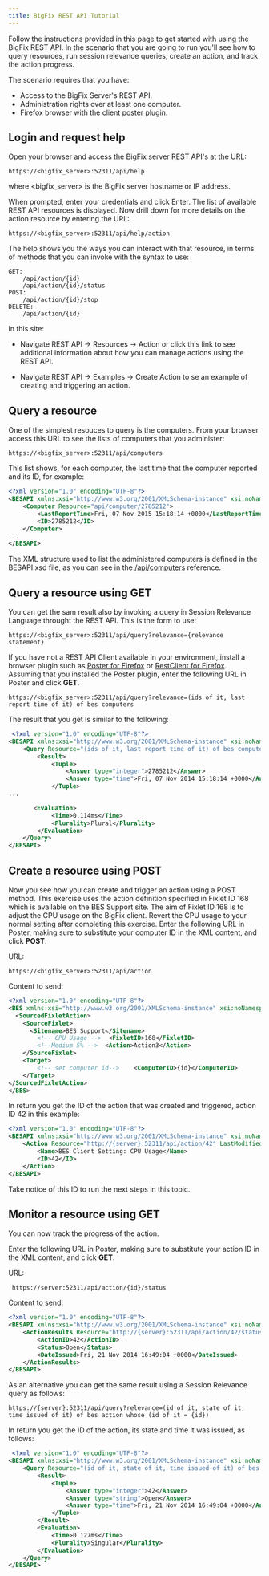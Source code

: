 ```yaml
---
title: BigFix REST API Tutorial
---
```

Follow the instructions provided in this page to get started with using the BigFix REST API.
In the scenario that you are going to run you'll see how to query resources, run session relevance queries, create an action, and track the action progress. 

The scenario requires that you have:
- Access to the BigFix Server's REST API.
- Administration rights over at least one computer.
- Firefox browser with the client [poster plugin](https://addons.mozilla.org/en-US/firefox/addon/poster/ ).

## Login and request help
 
Open your browser and access the BigFix server REST API's at the URL: 

```
https://<bigfix_server>:52311/api/help
```

where <bigfix_server> is the BigFix server hostname or IP address.

When prompted, enter your credentials and click Enter.
The list of available REST API resources is displayed.
Now drill down for more details on the action resource by entering the URL:

```
https://<bigfix_server>:52311/api/help/action
```

The help shows you the ways you can interact with that resource, in terms of methods that you can invoke with the syntax to use:

```
GET:
    /api/action/{id}
    /api/action/{id}/status
POST:
    /api/action/{id}/stop
DELETE:
    /api/action/{id}
```

In this site:
- Navigate REST API -> Resources -> Action or click this link to see additional information about how you can manage actions using the REST API.

- Navigate REST API -> Examples -> Create Action to se an example of creating and triggering an action.

## Query a resource
 
One of the simplest resouces to query is the computers. 
From your browser access this URL to see the lists of computers that you administer:

```
https://<bigfix_server>:52311/api/computers
```

This list shows, for each computer, the last time that the computer reported and its ID, for example:

```xml
<?xml version="1.0" encoding="UTF-8"?>
<BESAPI xmlns:xsi="http://www.w3.org/2001/XMLSchema-instance" xsi:noNamespaceSchemaLocation="BESAPI.xsd">
    <Computer Resource="api/computer/2785212">
        <LastReportTime>Fri, 07 Nov 2015 15:18:14 +0000</LastReportTime>
        <ID>2785212</ID>
    </Computer>
...
</BESAPI>
```

The XML structure used to list the administered computers is defined in the BESAPI.xsd file, as you can see in the [/api/computers](https://developer.bigfix.com/rest-api/api/computer.html ) reference.

## Query a resource using GET 

You can get the sam result also by invoking a query in Session Relevance Language throught the REST API. 
This is the form to use:

```
https://<bigfix_server>:52311/api/query?relevance={relevance statement}
```

If you have not a REST API Client available in your environment, install a browser plugin such as [Poster for Firefox](https://addons.mozilla.org/en-US/firefox/addon/poster/ ) or [RestClient for Firefox](https://addons.mozilla.org/it/firefox/addon/restclient/ ).
Assuming that you installed the Poster plugin, enter the following URL in Poster and click **GET**.

```
https://<bigfix_server>:52311/api/query?relevance=(ids of it, last report time of it) of bes computers
```

The result that you get is similar to the following:

```xml
 <?xml version="1.0" encoding="UTF-8"?>
<BESAPI xmlns:xsi="http://www.w3.org/2001/XMLSchema-instance" xsi:noNamespaceSchemaLocation="BESAPI.xsd">
    <Query Resource="(ids of it, last report time of it) of bes computers">
        <Result>
            <Tuple>
                <Answer type="integer">2785212</Answer>
                <Answer type="time">Fri, 07 Nov 2014 15:18:14 +0000</Answer>
            </Tuple>
...

       <Evaluation>
            <Time>0.114ms</Time>
            <Plurality>Plural</Plurality>
        </Evaluation>
    </Query>
</BESAPI>
```


## Create a resource using POST 

Now you see how you can create and trigger an action using a POST method. 
This exercise uses the action definition specified in Fixlet ID 168 which is available on the BES Support site. The aim of Fixlet ID 168 is to adjust the CPU usage on the BigFix client. Revert the CPU usage to your normal setting after completing this exercise.
Enter the following URL in Poster, making sure to substitute your computer ID in the XML content, and click **POST**.

URL:
```
https://<bigfix_server>:52311/api/action
```

Content to send:
```xml
<?xml version="1.0" encoding="UTF-8"?>
<BES xmlns:xsi="http://www.w3.org/2001/XMLSchema-instance" xsi:noNamespaceSchemaLocation="BES.xsd">
  <SourcedFixletAction>  
    <SourceFixlet>    
      <Sitename>BES Support</Sitename>    
        <!-- CPU Usage -->  <FixletID>168</FixletID>    
        <!--Medium 5% -->  <Action>Action3</Action>  
    </SourceFixlet>  
    <Target>    
        <!-- set computer id-->    <ComputerID>{id}</ComputerID>
    </Target>
</SourcedFixletAction>
</BES>
```

In return you get the ID of the action that was created and triggered, action ID 42 in this example:

```xml
<?xml version="1.0" encoding="UTF-8"?>
<BESAPI xmlns:xsi="http://www.w3.org/2001/XMLSchema-instance" xsi:noNamespaceSchemaLocation="BESAPI.xsd">
    <Action Resource="http://{server}:52311/api/action/42" LastModified="Fri, 21 Nov 2014 16:49:04 +0000">
        <Name>BES Client Setting: CPU Usage</Name>
        <ID>42</ID>
    </Action>
</BESAPI>
```

Take notice of this ID to run the next steps in this topic.


## Monitor a resource using GET 

You can now track the progress of the action.  

Enter the following URL in Poster, making sure to substitute your action ID in the XML content, and click **GET**.

URL:
```
 https://server:52311/api/action/{id}/status
```

Content to send:
```xml
<?xml version="1.0" encoding="UTF-8"?>
<BESAPI xmlns:xsi="http://www.w3.org/2001/XMLSchema-instance" xsi:noNamespaceSchemaLocation="BESAPI.xsd">
    <ActionResults Resource="http://{server}:52311/api/action/42/status">
        <ActionID>42</ActionID>
        <Status>Open</Status>
        <DateIssued>Fri, 21 Nov 2014 16:49:04 +0000</DateIssued>
    </ActionResults>
</BESAPI>
```

As an alternative you can get the same result using a Session Relevance query as follows:

```
https://{server}:52311/api/query?relevance=(id of it, state of it, time issued of it) of bes action whose (id of it = {id})
```

In return you get the ID of the action, its state and time it was issued, as follows:

```xml
 <?xml version="1.0" encoding="UTF-8"?>
<BESAPI xmlns:xsi="http://www.w3.org/2001/XMLSchema-instance" xsi:noNamespaceSchemaLocation="BESAPI.xsd">
    <Query Resource="(id of it, state of it, time issued of it) of bes action whose (id of it = 42)">
        <Result>
            <Tuple>
                <Answer type="integer">42</Answer>
                <Answer type="string">Open</Answer>
                <Answer type="time">Fri, 21 Nov 2014 16:49:04 +0000</Answer>
            </Tuple>
        </Result>
        <Evaluation>
            <Time>0.127ms</Time>
            <Plurality>Singular</Plurality>
        </Evaluation>
    </Query>
</BESAPI>

```
